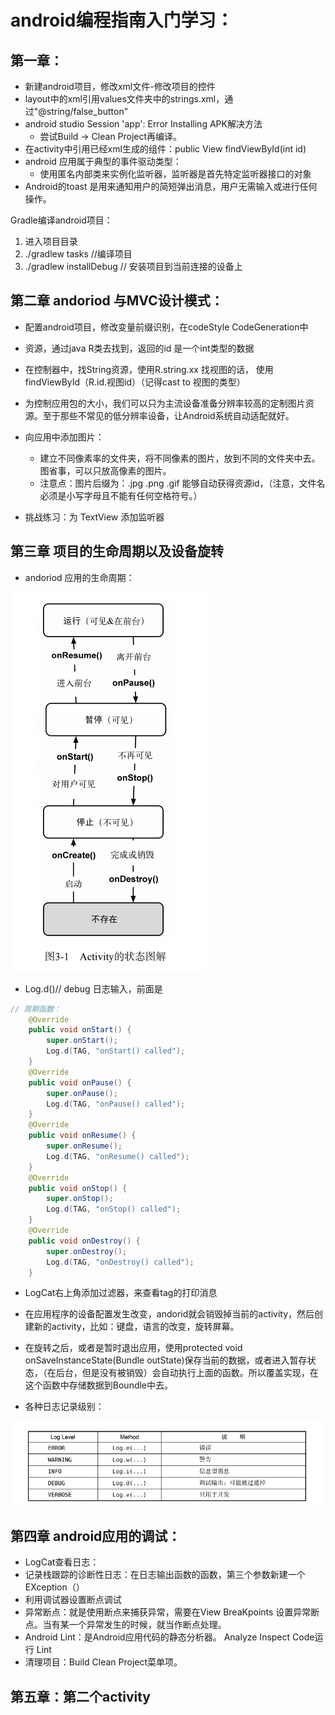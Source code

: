 # android编程指南入门学习：

## 第一章：

- 新建android项目，修改xml文件-修改项目的控件
- layout中的xml引用values文件夹中的strings.xml，通过"@string/false_button"
- android studio Session 'app': Error Installing APK解决方法
  - 尝试Build -> Clean Project再编译。
- 在activity中引用已经xml生成的组件：public View findViewById(int id)
- android 应用属于典型的事件驱动类型：
  - 使用匿名内部类来实例化监听器，监听器是首先特定监听器接口的对象
- Android的toast
是用来通知用户的简短弹出消息，用户无需输入或进行任何操作。

Gradle编译android项目：

1. 进入项目目录
2. ./gradlew tasks //编译项目
3. ./gradlew installDebug // 安装项目到当前连接的设备上

## 第二章 andoriod 与MVC设计模式：

- 配置android项目，修改变量前缀识别，在codeStyle CodeGeneration中
- 资源，通过java R类去找到，返回的id 是一个int类型的数据
- 在控制器中，找String资源，使用R.string.xx 找视图的话， 使用findViewById（R.id.视图id）（记得cast to 视图的类型）


- 为控制应用包的大小，我们可以只为主流设备准备分辨率较高的定制图片资源。至于那些不常见的低分辨率设备，让Android系统自动适配就好。

- 向应用中添加图片：
  - 建立不同像素率的文件夹，将不同像素的图片，放到不同的文件夹中去。图省事，可以只放高像素的图片。
  - 注意点：图片后缀为：.jpg .png .gif 能够自动获得资源id，（注意，文件名必须是小写字母且不能有任何空格符号。）
- 挑战练习：为 TextView 添加监听器

## 第三章 项目的生命周期以及设备旋转

- andoriod 应用的生命周期：


![](img/android编程核心指南/android编程核心指南-2020-03-06-20-02-03.png)

- Log.d()// debug 日志输入，前面是


```java
// 周期函数：
    @Override
    public void onStart() {
        super.onStart();
        Log.d(TAG, "onStart() called");
    }
    @Override
    public void onPause() {
        super.onPause();
        Log.d(TAG, "onPause() called");
    }
    @Override
    public void onResume() {
        super.onResume();
        Log.d(TAG, "onResume() called");
    }
    @Override
    public void onStop() {
        super.onStop();
        Log.d(TAG, "onStop() called");
    }
    @Override
    public void onDestroy() {
        super.onDestroy();
        Log.d(TAG, "onDestroy() called");
    }
```

- LogCat右上角添加过滤器，来查看tag的打印消息

- 在应用程序的设备配置发生改变，andorid就会销毁掉当前的activity，然后创建新的activity，比如：键盘，语言的改变，旋转屏幕。
- 在旋转之后，或者是暂时退出应用，使用protected void onSaveInstanceState(Bundle outState)保存当前的数据，或者进入暂存状态，（在后台，但是没有被销毁）会自动执行上面的函数。所以覆盖实现，在这个函数中存储数据到Boundle中去。

- 各种日志记录级别：

![](img/android编程核心指南/android编程核心指南-2020-03-06-21-39-32.png)

## 第四章 android应用的调试：

- LogCat查看日志：
- 记录栈跟踪的诊断性日志：在日志输出函数的函数，第三个参数新建一个 EXception（）
- 利用调试器设置断点调试
- 异常断点：就是使用断点来捕获异常，需要在View BreaKpoints 设置异常断点。当有某一个异常发生的时候，就当作断点处理。
- Android Lint：是Android应用代码的静态分析器。 Analyze Inspect Code运行 Lint
- 清理项目：Build Clean Project菜单项。

## 第五章：第二个activity

